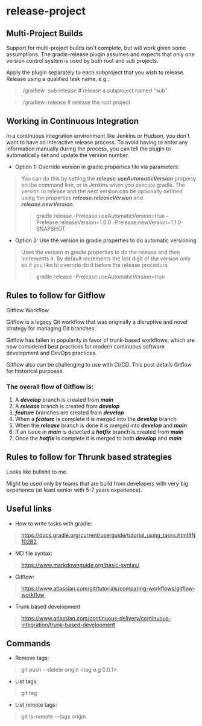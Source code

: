 # release-project

## Multi-Project Builds

Support for multi-project builds isn't complete, but will work given some assumptions. 
The gradle-release plugin assumes and expects that only one version control system is used by both root and sub projects.

Apply the plugin separately to each subproject that you wish to release. Release using a qualified task name, e.g.:
> ./gradlew :sub:release # release a subproject named "sub"

> ./gradlew :release # release the root project

## Working in Continuous Integration

In a continuous integration environment like Jenkins or Hudson, 
you don't want to have an interactive release process. 
To avoid having to enter any information manually during the process, 
you can tell the plugin to automatically set and update the version number.

- Option 1: Override version in gradle.properties file via parameters:

> You can do this by setting the ***release.useAutomaticVersion*** property on the command line, 
> or in Jenkins when you execute gradle. The version to release and the next version can be optionally 
> defined using the properties ***release.releaseVersion*** and ***release.newVersion***.
> 
>> gradle release -Prelease.useAutomaticVersion=true -Prelease.releaseVersion=1.0.0 -Prelease.newVersion=1.1.0-SNAPSHOT

- Option 2: Use the version in gradle.properties to do automatic versioning

> Uses the version in gradle.properties to do the release and then increments it.
> By default increments the last digit of the version only so if you like to override do it before the release procedure.
> 
>> gradle release -Prelease.useAutomaticVersion=true


## Rules to follow for Gitflow 


Gitflow Workflow

Gitflow is a legacy Git workflow that was originally a disruptive 
and novel strategy for managing Git branches. 

Gitflow has fallen in popularity in favor of trunk-based workflows, 
which are now considered best practices for modern continuous software development and DevOps practices. 

Gitflow also can be challenging to use with CI/CD. This post details Gitflow for historical purposes.

### The overall flow of Gitflow is:
1. A ***develop*** branch is created from ***main*** 
2. A ***release*** branch is created from ***develop*** 
3. ***feature*** branches are created from ***develop*** 
4. When a ***feature*** is complete it is merged into the ***develop*** branch 
5. When the ***release*** branch is done it is merged into ***develop*** and ***main*** 
6. If an issue in ***main*** is detected a ***hotfix*** branch is created from ***main***    
7. Once the ***hotfix*** is complete it is merged to both ***develop*** and ***main***

## Rules to follow for Thrunk based strategies 

Looks like bullshit to me. 

Might be used only by teams that are build from developers with very big experience 
(at least senior with 5-7 years experience).



## Useful links 

- How to write tasks with gradle:
> https://docs.gradle.org/current/userguide/tutorial_using_tasks.html#N102B2

- MD file syntax:
> https://www.markdownguide.org/basic-syntax/

- Gitflow:
> https://www.atlassian.com/git/tutorials/comparing-workflows/gitflow-workflow

- Trunk based development
> https://www.atlassian.com/continuous-delivery/continuous-integration/trunk-based-development

## Commands 

- Remove tags:
> git push --delete origin <tag e.g 0.0.1>

- List tags:
> git tag 

- List remote tags:
> git ls-remote --tags origin

